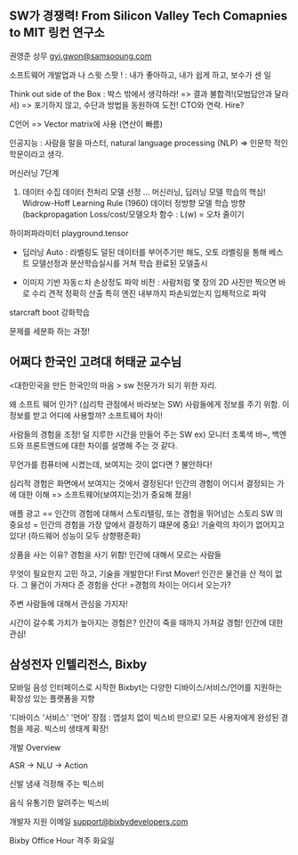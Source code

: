 ## SW가 경쟁력! From Silicon Valley Tech Comapnies to MIT 링컨 연구소

권영준 상무 gyi.gwon@samsooung.com 


소프트웨어 개발업과 나 
스윗 스팟 ! : 내가 좋아하고, 내가 쉽게 하고, 보수가 센 일

Think out side of the Box  : 박스 밖에서 생각하라! => 결과 불합격!(모범답안과 달라서) => 포기하지 않고, 수단과 방법을 동원하여 도전! CTO와 연락. Hire? 

C언어 => Vector matrix에 사용 (연산이 빠름)

인공지능 : 사람을 말을 마스터, natural language processing (NLP)
=> 인문학 적인 학문이라고 생각.

머신러닝 7단계
1. 데이터 수집
데이터 전처리
모델 선정
...
머신러닝, 딥러닝 모델 학습의 핵심!
Widrow-Hoff Learning Rule (1960)
데이터 정방향 모델 학습 방향 (backpropagation
Loss/cost/모델오차 함수 : L(w) = 
 오차 줄이기

하이퍼파라미터 playground.tensor

- 딥러닝 Auto : 라벨링도 덜된 데이터를 부어주기만 해도, 오토 라벨링을 통해
베스트 모델선정과 분산학습실시를 거쳐 학습 완료된 모델출시

- 이미지 기반 자동ㄷ차 손상정도 파악
비전 : 사람처럼 몇 장의 2D 사진만 찍으면 바로 수리 견적 정확히 산출
 특히 엔진 내부까지 파손되었는지 입체적으로 파악 

starcraft boot 강화학습 

문제를 세분화 하는 과정! 



## 어쩌다 한국인 고려대 허태균 교수님 

<대한민국을 만든 한국인의 마음 >
sw 전문가가 되기 위한 자리. 

왜 소프트 웨어 인가? (심리학 관점에서 바라보는 SW)
사람들에게 정보를 주기 위함.  이 정보를 받고 어디에 사용할까? 
 소프트웨어 차이! 

사람들의 경험을 조정! 덜 지루한 시간을 만들어 주는 SW
ex) 모니터 초록색 바~, 백엔드와 프론트엔드에 대한 차이를 설명해 주는 것 같다. 

무언가를 컴퓨터에 시켰는데, 보여지는 것이 없다면 ? 불안하다!

심리적 경험은 화면에서 보여지는 것에서 결정된다! 인간의 경험이 어디서 결정되는 가에 대한 이해 => 소프트웨어(보여지는것)가 중요해 졌음! 

애플 광고 == 인간의 경험에 대해서 스토리텔링, 또는 경험을 뛰어넘는 스토리 
SW 의 중요성 = 인간의 경험을 가장 앞에서 결정하기 떄문에 중요!
기술력의 차이가 없어지고 있다! (하드웨어 성능이 모두 상향평준화)

상품을 사는 이유? 경험을 사기 위함! 인간에 대해서 모르는 사람들

무엇이 필요한지 고민 하고, 기술을 개발한다! First Mover! 
인간은 물건을 산 적이 없다. 그 물건이 가져다 준 경험을 산다!
   =경험의 차이는 어디서 오는가?

 주변 사람들에 대해서 관심을 가지자! 

시간이 갈수록 가치가 높아지는 경험은? 인간이 죽을 때까지 가져갈 경험! 
인간에 대한 관심! 



## 삼성전자 인텔리전스, Bixby

모바일 음성 인터페이스로 시작한 Bixbyt는 다양한 디바이스/서비스/언어를 지원하는 확장성 있는 플랫폼을 지향

'디바이스 '서비스' '언어'
장점 : 앱설치 없이 빅스비 만으로! 
모든 사용자에게 완성된 경험을 제공. 
빅스비 생태계 확장! 

개발 Overview

ASR -> NLU -> Action 

신발 냄새 걱정해 주는 빅스비 

음식 유통기한 알려주는 빅스비 

개발자 지원 이메일
support@bixbydevelopers.com

Bixby Office Hour 격주 화요일 